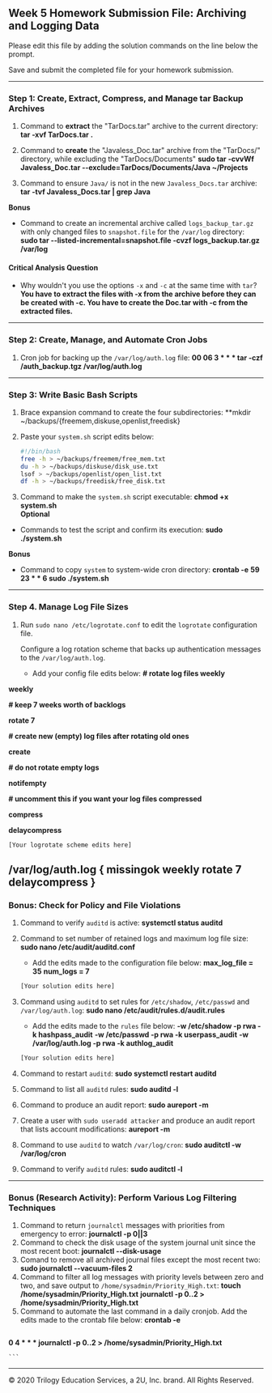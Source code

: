 ## Week 5 Homework Submission File: Archiving and Logging Data

Please edit this file by adding the solution commands on the line below the prompt.

Save and submit the completed file for your homework submission.

---

### Step 1: Create, Extract, Compress, and Manage tar Backup Archives

1. Command to **extract** the "TarDocs.tar" archive to the current directory:
**tar -xvf TarDocs.tar .**

1. Command to **create** the "Javaless_Doc.tar" archive from the "TarDocs/" directory, while excluding the "TarDocs/Documents"
**sudo tar -cvvWf Javaless_Doc.tar --exclude=TarDocs/Documents/Java ~/Projects** 
1. Command to ensure `Java/` is not in the new `Javaless_Docs.tar` archive:
**tar -tvf Javaless_Docs.tar | grep Java**

**Bonus** 
- Command to create an incremental archive called `logs_backup_tar.gz` with only changed files to `snapshot.file` for the `/var/log` directory:
**sudo tar --listed-incremental=snapshot.file -cvzf logs_backup.tar.gz /var/log**
#### Critical Analysis Question

- Why wouldn't you use the options `-x` and `-c` at the same time with `tar`?
**You have to extract the files with -x from the archive before they can be created with -c. You have to create the Doc.tar with -c from the extracted files.** 
---

### Step 2: Create, Manage, and Automate Cron Jobs

1. Cron job for backing up the `/var/log/auth.log` file:
**00 06 3 * * * tar -czf /auth_backup.tgz /var/log/auth.log**
---

### Step 3: Write Basic Bash Scripts

1. Brace expansion command to create the four subdirectories:
**mkdir ~/backups/{freemem,diskuse,openlist,freedisk}
2. Paste your `system.sh` script edits below:

    ```bash
    #!/bin/bash
    free -h > ~/backups/freemem/free_mem.txt
    du -h > ~/backups/diskuse/disk_use.txt
    lsof > ~/backups/openlist/open_list.txt
    df -h > ~/backups/freedisk/free_disk.txt

3. Command to make the `system.sh` script executable:
**chmod +x system.sh**   
**Optional**
- Commands to test the script and confirm its execution:
**sudo ./system.sh**
 
**Bonus**
- Command to copy `system` to system-wide cron directory:
 **crontab -e**
 **59 23 * * 6 sudo ./system.sh**
---

### Step 4. Manage Log File Sizes
 
1. Run `sudo nano /etc/logrotate.conf` to edit the `logrotate` configuration file. 

    Configure a log rotation scheme that backs up authentication messages to the `/var/log/auth.log`.

    - Add your config file edits below:
  **# rotate log files weekly**

  **weekly**

  **# keep 7 weeks worth of backlogs**

  **rotate 7**

  **# create new (empty) log files after rotating old ones**

  **create**

  **# do not rotate empty logs**

  **notifempty**

  **# uncomment this if you want your log files compressed**

  **compress**

  **delaycompress**

    [Your logrotate scheme edits here]

  **/var/log/auth.log {**
  **missingok**
  **weekly**
  **rotate 7**
  **delaycompress**
**}**
---

### Bonus: Check for Policy and File Violations

1. Command to verify `auditd` is active:
  **systemctl status auditd**
2. Command to set number of retained logs and maximum log file size:
  **sudo nano /etc/audit/auditd.conf**
    - Add the edits made to the configuration file below:
  **max_log_file = 35**
  **num_logs = 7**
    ```bash
    [Your solution edits here]
    ```

3. Command using `auditd` to set rules for `/etc/shadow`, `/etc/passwd` and `/var/log/auth.log`:
   **sudo nano /etc/audit/rules.d/audit.rules**

    - Add the edits made to the `rules` file below:
   **-w /etc/shadow -p rwa -k hashpass_audit**
   **-w /etc/passwd -p rwa -k userpass_audit**
   **-w /var/log/auth.log -p rwa -k authlog_audit**

    ```bash
    [Your solution edits here]
    ```

4. Command to restart `auditd`:
  **sudo systemctl restart auditd**
5. Command to list all `auditd` rules:
  **sudo auditd -l**
6. Command to produce an audit report:
  **sudo aureport -m**
7. Create a user with `sudo useradd attacker` and produce an audit report that lists account modifications:
  **aureport -m**
8. Command to use `auditd` to watch `/var/log/cron`:
  **sudo auditctl -w /var/log/cron**
9. Command to verify `auditd` rules:
  **sudo auditctl -l**
---

### Bonus (Research Activity): Perform Various Log Filtering Techniques

1. Command to return `journalctl` messages with priorities from emergency to error:
  **journalctl -p 0||3**
1. Command to check the disk usage of the system journal unit since the most recent boot:
  **journalctl --disk-usage**
1. Comand to remove all archived journal files except the most recent two:
  **sudo journalctl --vacuum-files 2**
1. Command to filter all log messages with priority levels between zero and two, and save output to `/home/sysadmin/Priority_High.txt`:
  **touch /home/sysadmin/Priority_High.txt**
  **journalctl -p 0..2 > /home/sysadmin/Priority_High.txt**
1. Command to automate the last command in a daily cronjob. Add the edits made to the crontab file below:
  **crontab -e**
    ```bash
  **0 4 * * * journalctl -p 0..2 > /home/sysadmin/Priority_High.txt**

    ```

---
© 2020 Trilogy Education Services, a 2U, Inc. brand. All Rights Reserved.
